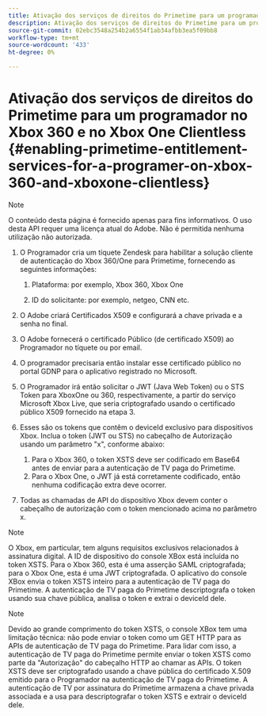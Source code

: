 ```yaml
---
title: Ativação dos serviços de direitos do Primetime para um programador no Xbox 360 e no Xbox One Clientless
description: Ativação dos serviços de direitos do Primetime para um programador no Xbox 360 e no Xbox One Clientless
source-git-commit: 02ebc3548a254b2a6554f1ab34afbb3ea5f09bb8
workflow-type: tm+mt
source-wordcount: '433'
ht-degree: 0%

---
```


# Ativação dos serviços de direitos do Primetime para um programador no Xbox 360 e no Xbox One Clientless {#enabling-primetime-entitlement-services-for-a-programer-on-xbox-360-and-xboxone-clientless}

>[!NOTE]
>
>O conteúdo desta página é fornecido apenas para fins informativos. O uso desta API requer uma licença atual do Adobe. Não é permitida nenhuma utilização não autorizada.




1. O Programador cria um tíquete Zendesk para habilitar a solução cliente de autenticação do Xbox 360/One para Primetime, fornecendo as seguintes informações:

   1. Plataforma: por exemplo, Xbox 360, Xbox One

   1. ID do solicitante: por exemplo, netgeo, CNN etc.

1. O Adobe criará Certificados X509 e configurará a chave privada e a senha no final.

1. O Adobe fornecerá o certificado Público (de certificado X509) ao Programador no tíquete ou por email.

1. O programador precisaria então instalar esse certificado público no portal GDNP para o aplicativo registrado no Microsoft.

1. O Programador irá então solicitar o JWT (Java Web Token) ou o STS Token para XboxOne ou 360, respectivamente, a partir do serviço Microsoft Xbox Live, que seria criptografado usando o certificado público X509 fornecido na etapa 3.

1. Esses são os tokens que contêm o deviceId exclusivo para dispositivos Xbox. Inclua o token (JWT ou STS) no cabeçalho de Autorização usando um parâmetro &quot;x&quot;, conforme abaixo:

   1. Para o Xbox 360, o token XSTS deve ser codificado em Base64 antes de enviar para a autenticação de TV paga do Primetime.
   1. Para o Xbox One, o JWT já está corretamente codificado, então nenhuma codificação extra deve ocorrer.

1. Todas as chamadas de API do dispositivo Xbox devem conter o cabeçalho de autorização com o token mencionado acima no parâmetro x.



>[!NOTE]
>
>O Xbox, em particular, tem alguns requisitos exclusivos relacionados à assinatura digital. A ID de dispositivo do console XBox está incluída no token XSTS.  Para o Xbox 360, esta é uma asserção SAML criptografada; para o Xbox One, esta é uma JWT criptografada. O aplicativo do console XBox envia o token XSTS inteiro para a autenticação de TV paga do Primetime. A autenticação de TV paga do Primetime descriptografa o token usando sua chave pública, analisa o token e extrai o deviceId dele.

>[!NOTE]
>
>Devido ao grande comprimento do token XSTS, o console XBox tem uma limitação técnica: não pode enviar o token como um GET HTTP para as APIs de autenticação de TV paga do Primetime. Para lidar com isso, a autenticação de TV paga do Primetime permite enviar o token XSTS como parte da &quot;Autorização&quot; do cabeçalho HTTP ao chamar as APIs. O token XSTS deve ser criptografado usando a chave pública do certificado X.509 emitido para o Programador na autenticação de TV paga do Primetime. A autenticação de TV por assinatura do Primetime armazena a chave privada associada e a usa para descriptografar o token XSTS e extrair o deviceId dele.
